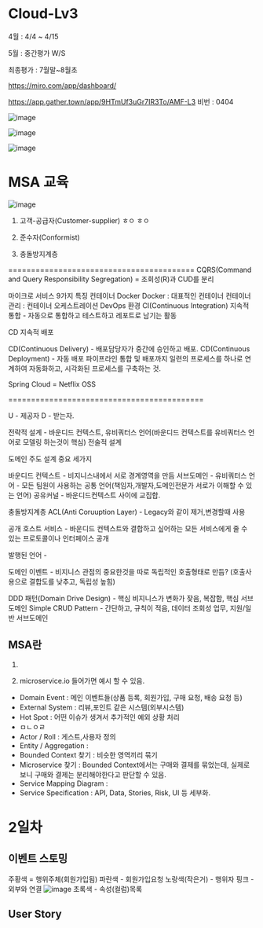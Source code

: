 # Cloud-Lv3

4월 : 4/4 ~ 4/15 

5월 : 중간평가 W/S 

최종평가 : 7월말~8월초

https://miro.com/app/dashboard/ 

https://app.gather.town/app/9HTmUf3uGr7IR3To/AMF-L3    비번 : 0404


![image](https://user-images.githubusercontent.com/35188271/161655469-7f3ac9d9-16ea-460b-baae-718ede5caea4.png)

![image](https://user-images.githubusercontent.com/35188271/163078148-53d33a95-4cac-4d2e-b40e-4acf9ab9b92c.png)

![image](https://user-images.githubusercontent.com/35188271/163078217-db32d23c-d550-4f6c-9fdb-71434fba49d4.png)





# 


# MSA 교육


![image](https://user-images.githubusercontent.com/35188271/161655449-eaaa2feb-6477-4c90-8c7d-6d371346f6a0.png)



1. 고객-공급자(Customer-supplier)
ㅎㅇ
ㅎㅇ
2. 준수자(Conformist)

3. 충돌방지계층

=========================================
CQRS(Command and Query Responsibility Segregation) = 조회성(R)과 CUD를 분리

마이크로 서비스 9가지 특징
컨테이너 Docker
Docker : 대표적인 컨테이너
컨테이너 관리 : 컨테이너 오케스트레이션
DevOps 환경
CI(Continuous Integration) 지속적 통합 - 자동으로 통합하고 테스트하고 레포트로 남기는 활동

CD 지속적 배포

CD(Continuous Delivery) - 배포담당자가 중간에 승인하고 배포.
CD(Continuous Deployment) - 자동 배포
파이프라인
통합 및 배포까지 일련의 프로세스를 하나로 연계하여 자동화하고, 시각화된 프로세스를 구축하는 것.

Spring Cloud = Netflix OSS

===========================================

U - 제공자 D - 받는자.

전략적 설계 - 바운디드 컨텍스트, 유비쿼터스 언어(바운디드 컨텍스트를 유비쿼터스 언어로 모델링 하는것이 핵심) 전술적 설계

도메인 주도 설계 중요 세가지

바운디드 컨텍스트 - 비지니스내에서 서로 경계영역을 만듬
서브도메인 -
유비쿼터스 언어 - 모든 팀원이 사용하는 공통 언어(책임자,개발자,도메인전문가 서로가 이해할 수 있는 언어)
공유커널 - 바운디드컨텍스트 사이에 교집합.

충돌방지계층 ACL(Anti Coruuption Layer) - Legacy와 같이 제거,변경할때 사용

공개 호스트 서비스 - 바운디드 컨텍스트와 결합하고 싶어하는 모든 서비스에게 줄 수 있는 프로토콜이나 인터페이스 공개

발행된 언어 -

도메인 이벤트 - 비지니스 관점의 중요한것을 따로 독립적인 호출형태로 만듬? (호출사용으로 결합도를 낮추고, 독립성 높힘)

DDD 패턴(Domain Drive Design) - 핵심 비지니스가 변화가 잦음, 복잡함, 핵심 서브 도메인 Simple CRUD Pattern - 간단하고, 규칙이 적음, 데이터 조회성 업무, 지원/일반 서브도메인




## MSA란
1.

2. microservice.io 들어가면 예시 할 수 있음.


- Domain Event : 메인 이벤트들(상품 등록, 회원가입, 구매 요청, 배송 요청 등)
- External System : 리뷰,포인트 같은 시스템(외부시스템)
- Hot Spot : 어떤 이슈가 생겨서 추가적인 예외 상황 처리
- ㅁㄴㅇㄹ
- Actor / Roll : 게스트,사용자 정의
- Entity / Aggregation : 
- Bounded Context 찾기 : 비슷한 영역끼리 묶기
- Microservice 찾기 : Bounded Context에서는 구매와 결제를 묶었는데, 실제로 보니 구매와 결제는 분리해야한다고 판단할 수 있음.
- Service Mapping Diagram : 
- Service Specification : API, Data, Stories, Risk, UI 등 세부화.





# 2일차

## 이벤트 스토밍

주황색 = 행위주체(회원가입됨)
파란색 - 회원가입요청
노랑색(작은거) - 행위자
핑크 - 외부와 연결
![image](https://user-images.githubusercontent.com/35188271/161656010-f16fdc99-d0b8-4afa-b519-a079e31b6e75.png)
초록색 - 속성(컬럼)목록


## User Story

